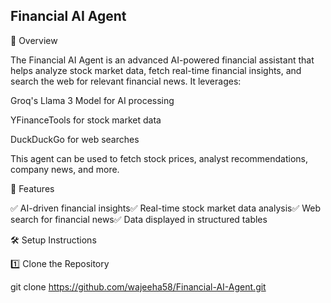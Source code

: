 ## Financial AI Agent

📌 Overview

The Financial AI Agent is an advanced AI-powered financial assistant that helps analyze stock market data, fetch real-time financial insights, and search the web for relevant financial news. It leverages:

Groq's Llama 3 Model for AI processing

YFinanceTools for stock market data

DuckDuckGo for web searches

This agent can be used to fetch stock prices, analyst recommendations, company news, and more.

🚀 Features

✅ AI-driven financial insights✅ Real-time stock market data analysis✅ Web search for financial news✅ Data displayed in structured tables

🛠️ Setup Instructions

1️⃣ Clone the Repository

git clone https://github.com/wajeeha58/Financial-AI-Agent.git
